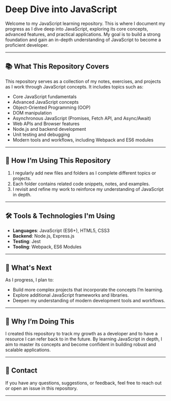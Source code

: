 # Deep Dive into JavaScript

Welcome to my JavaScript learning repository. This is where I document my progress as I dive deep into JavaScript, exploring its core concepts, advanced features, and practical applications. My goal is to build a strong foundation and gain an in-depth understanding of JavaScript to become a proficient developer.

---

## 📚 What This Repository Covers

This repository serves as a collection of my notes, exercises, and projects as I work through JavaScript concepts. It includes topics such as:

- Core JavaScript fundamentals
- Advanced JavaScript concepts
- Object-Oriented Programming (OOP)
- DOM manipulation
- Asynchronous JavaScript (Promises, Fetch API, and Async/Await)
- Web APIs and Browser features
- Node.js and backend development
- Unit testing and debugging
- Modern tools and workflows, including Webpack and ES6 modules

---

## 🚀 How I’m Using This Repository

1. I regularly add new files and folders as I complete different topics or projects.
2. Each folder contains related code snippets, notes, and examples.
3. I revisit and refine my work to reinforce my understanding of JavaScript in depth.

---

## 🛠️ Tools & Technologies I'm Using

- **Languages**: JavaScript (ES6+), HTML5, CSS3
- **Backend**: Node.js, Express.js
- **Testing**: Jest
- **Tooling**: Webpack, ES6 Modules

---

## 🌟 What's Next

As I progress, I plan to:

- Build more complex projects that incorporate the concepts I’m learning.
- Explore additional JavaScript frameworks and libraries.
- Deepen my understanding of modern development tools and workflows.

---

## 🌱 Why I’m Doing This

I created this repository to track my growth as a developer and to have a resource I can refer back to in the future. By learning JavaScript in depth, I aim to master its concepts and become confident in building robust and scalable applications.

---

## 📧 Contact

If you have any questions, suggestions, or feedback, feel free to reach out or open an issue in this repository.

---